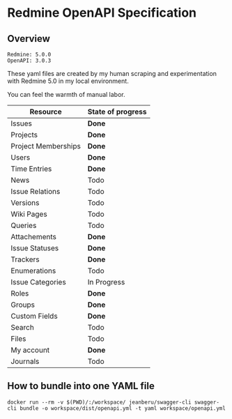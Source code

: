 # Redmine OpenAPI Specification

## Overview

```
Redmine: 5.0.0
OpenAPI: 3.0.3
```

These yaml files are created by my human scraping and experimentation with Redmine 5.0 in my local environment.

You can feel the warmth of manual labor.

| Resource            | State of progress |
| ------------------- | ----------------- |
| Issues              | **Done**          |
| Projects            | **Done**          |
| Project Memberships | **Done**          |
| Users               | **Done**          |
| Time Entries        | **Done**          |
| News                | Todo              |
| Issue Relations     | Todo              |
| Versions            | Todo              |
| Wiki Pages          | Todo              |
| Queries             | Todo              |
| Attachements        | **Done**          |
| Issue Statuses      | **Done**          |
| Trackers            | **Done**          |
| Enumerations        | Todo              |
| Issue Categories    | In Progress       |
| Roles               | **Done**          |
| Groups              | **Done**          |
| Custom Fields       | **Done**          |
| Search              | Todo              |
| Files               | Todo              |
| My account          | **Done**          |
| Journals            | Todo              |

## How to bundle into one YAML file

```
docker run --rm -v $(PWD)/:/workspace/ jeanberu/swagger-cli swagger-cli bundle -o workspace/dist/openapi.yml -t yaml workspace/openapi.yml
```
